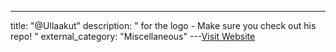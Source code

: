 ---
title: "@Ullaakut"
description: "
 for the logo - Make sure you check out his repo!
"
external_category: "Miscellaneous"
---[Visit Website](https://twitter.com/Ullaakut)


